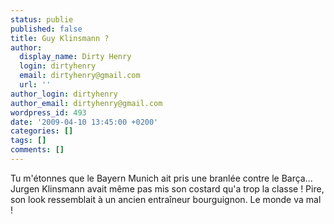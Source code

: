 ```yaml
---
status: publie
published: false
title: Guy Klinsmann ?
author:
  display_name: Dirty Henry
  login: dirtyhenry
  email: dirtyhenry@gmail.com
  url: ''
author_login: dirtyhenry
author_email: dirtyhenry@gmail.com
wordpress_id: 493
date: '2009-04-10 13:45:00 +0200'
categories: []
tags: []
comments: []
---
```

Tu m'étonnes que le Bayern Munich ait pris une branlée contre le Barça... Jurgen Klinsmann avait même pas mis son costard qu'a trop la classe ! Pire, son look ressemblait à un ancien entraîneur bourguignon. Le monde va mal !
